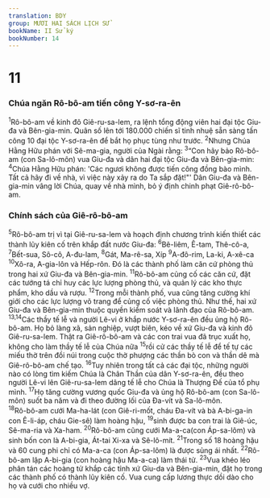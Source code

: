 ```yaml
---
translation: BDY
group: MƯƠI HAI SÁCH LỊCH SỬ
bookName: II Sử ký 
bookNumber: 14
---
```


<div class="title"><h1>11</h1><h3>Chúa ngăn Rô-bô-am tiến công Y-sơ-ra-ên</h3></div>
<span class="verse 2su_11_1"><sup>1</sup>Rô-bô-am về kinh đô Giê-ru-sa-lem, ra lệnh tổng động viên hai đại tộc Giu-đa và Bên-gia-min. Quân số lên tới 180.000 chiến sĩ tinh nhuệ sẵn sàng tấn công 10 đại tộc Y-sơ-ra-ên để bắt họ phục tùng như trước. </span>
<span class="verse 2su_11_2"><sup>2</sup>Nhưng Chúa Hằng Hữu phán với Sê-ma-gia, người của Ngài rằng: </span>
<span class="verse 2su_11_3"><sup>3</sup>“Con hãy bảo Rô-bô-am (con Sa-lô-môn) vua Giu-đa và dân hai đại tộc Giu-đa và Bên-gia-min: </span>
<span class="verse 2su_11_4"><sup>4</sup>Chúa Hằng Hữu phán: &#39;Các ngươi không được tiến công đồng bào mình. Tất cả hãy đi về nhà, vì việc này xảy ra do Ta sắp đặt!&#34;&#39; Dân Giu-đa và Bên-gia-min vâng lời Chúa, quay về nhà mình, bỏ ý định chinh phạt Giê-rô-bô-am.</span>
<div class="title"><h3>Chính sách của Giê-rô-bô-am</h3></div>
<span class="verse 2su_11_5"><sup>5</sup>Rô-bô-am trị vì tại Giê-ru-sa-lem và hoạch định chương trình kiến thiết các thành lũy kiên cố trên khắp đất nước Giu-đa: </span>
<span class="verse 2su_11_6"><sup>6</sup>Bê-liêm, Ê-tam, Thê-cô-a, </span>
<span class="verse 2su_11_7"><sup>7</sup>Bết-sua, Sô-cô, A-đu-lam, </span>
<span class="verse 2su_11_8"><sup>8</sup>Gát, Ma-rê-sa, Xíp </span>
<span class="verse 2su_11_9"><sup>9</sup>A-đô-rim, La-ki, A-xê-ca </span>
<span class="verse 2su_11_10"><sup>10</sup>Xô-ra, A-gia-lôn và Hếp-rôn. Đó là các thành phố làm căn cứ phòng thủ trong hai xứ Giu-đa và Bên-gia-min. </span>
<span class="verse 2su_11_11"><sup>11</sup>Rô-bô-am củng cố các căn cứ, đặt các tướng tá chỉ huy các lực lượng phòng thủ, và quản lý các kho thực phẩm, kho dầu và rượu. </span>
<span class="verse 2su_11_12"><sup>12</sup>Trong mỗi thành phố, vua cũng tăng cường khí giới cho các lực lượng võ trang để củng cố việc phòng thủ. Như thế, hai xứ Giu-đa và Bên-gia-min thuộc quyền kiểm soát và lãnh đạo của Rô-bô-am.<br/></span>
<span class="verse 2su_11_13 2su_11_14"><sup>13,14</sup>Các thầy tế lễ và người Lê-vi ở khắp nước Y-sơ-ra-ên đều ủng hộ Rô-bô-am. Họ bỏ làng xã, sản nghiệp, vượt biên, kéo về xứ Giu-đa và kinh đô Giê-ru-sa-lem. Thật ra Giê-rô-bô-am và các con trai vua đã trục xuất họ, không cho làm thầy tế lễ của Chúa nữa </span>
<span class="verse 2su_11_15"><sup>15</sup>rồi cử các thầy tế lễ để tế tự các miếu thờ trên đồi núi trong cuộc thờ phượng các thần bò con và thần dê mà Giê-rô-bô-am chế tạo. </span>
<span class="verse 2su_11_16"><sup>16</sup>Tuy nhiên trong tất cả các đại tộc, những người nào có lòng tìm kiếm Chúa là Chân Thần của dân Y-sơ-ra-ên, đều theo người Lê-vi lên Giê-ru-sa-lem dâng tế lễ cho Chúa là Thượng Đế của tổ phụ mình. </span>
<span class="verse 2su_11_17"><sup>17</sup>Họ tăng cường vương quốc Giu-đa và ủng hộ Rô-bô-am (con Sa-lô-môn) suốt ba năm và đi theo đường lối của Đa-vít và Sa-lô-môn.<br/></span>
<span class="verse 2su_11_18"><sup>18</sup>Rô-bô-am cưới Ma-ha-lát (con Giê-ri-mốt, cháu Đa-vít và bà A-bi-ga-in con Ê-li-áp, cháu Gie-sê) làm hoàng hậu, </span>
<span class="verse 2su_11_19"><sup>19</sup>sinh được ba con trai là Giê-úc, Sê-ma-ria và Xa-ham. </span>
<span class="verse 2su_11_20"><sup>20</sup>Rô-bô-am cũng cưới Ma-a-ca(con Áp-sa-lôm) và sinh bốn con là A-bi-gia, Át-tai Xi-xa và Sê-lô-mít. </span>
<span class="verse 2su_11_21"><sup>21</sup>Trong số 18 hoàng hậu và 60 cung phi chỉ có Ma-a-ca (con Áp-sa-lôm) là được sủng ái nhất. </span>
<span class="verse 2su_11_22"><sup>22</sup>Rô-bô-am lập A-bi-gia (con hoàng hậu Ma-a-ca) làm thái tử. </span>
<span class="verse 2su_11_23"><sup>23</sup>Vua khéo léo phân tán các hoàng tử khắp các tỉnh xứ Giu-da và Bên-gia-min, đặt họ trong các thành phố có thành lũy kiên cố. Vua cung cấp lương thực dồi dào cho họ và cưới cho nhiều vợ.</span>
